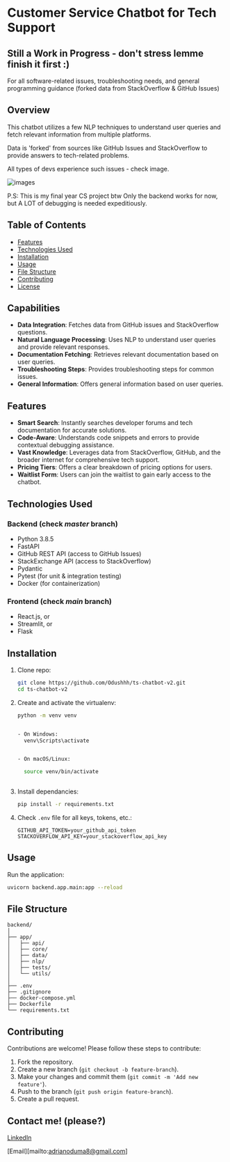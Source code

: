 # Customer Service Chatbot for Tech Support 
## Still a Work in Progress - don't stress lemme finish it first :)

For all software-related issues, troubleshooting needs, and general programming guidance (forked data from StackOverflow & GitHub Issues)

## Overview

This chatbot utilizes a few NLP techniques to understand user queries and fetch relevant information from multiple platforms.

Data is 'forked' from sources like GitHub Issues and StackOverflow to provide answers to tech-related problems.

All types of devs experience such issues - check image.

![images](https://github.com/user-attachments/assets/891009b0-6fed-483d-95af-9e2272bcf573)

P.S: This is my final year CS project btw
Only the backend works for now, but A LOT of debugging is needed expeditiously.

## Table of Contents

- [Features](#features)
- [Technologies Used](#technologies-used)
- [Installation](#installation)
- [Usage](#usage)
- [File Structure](#file-structure)
- [Contributing](#contributing)
- [License](#license)

## Capabilities

- **Data Integration**: Fetches data from GitHub issues and StackOverflow questions.
- **Natural Language Processing**: Uses NLP to understand user queries and provide relevant responses.
- **Documentation Fetching**: Retrieves relevant documentation based on user queries.
- **Troubleshooting Steps**: Provides troubleshooting steps for common issues.
- **General Information**: Offers general information based on user queries.
  
## Features
- **Smart Search**: Instantly searches developer forums and tech documentation for accurate solutions.
- **Code-Aware**: Understands code snippets and errors to provide contextual debugging assistance.
- **Vast Knowledge**: Leverages data from StackOverflow, GitHub, and the broader internet for comprehensive tech support.
- **Pricing Tiers**: Offers a clear breakdown of pricing options for users.
- **Waitlist Form**: Users can join the waitlist to gain early access to the chatbot.

## Technologies Used

### Backend (check *master* branch)

- Python 3.8.5
- FastAPI
- GitHub REST API (access to GitHub Issues)
- StackExchange API (access to StackOverflow)
- Pydantic
- Pytest (for unit & integration testing)
- Docker (for containerization)

### Frontend (check *main* branch)

- React.js, or
- Streamlit, or
- Flask

## Installation

1. Clone repo:

   ```bash
   git clone https://github.com/Odushhh/ts-chatbot-v2.git
   cd ts-chatbot-v2
   ```

2. Create and activate the virtualenv:

   ```bash
   python -m venv venv

   
   - On Windows:
     venv\Scripts\activate
   

   - On macOS/Linux:

     source venv/bin/activate
     
   ```



   

3. Install dependancies:

   ```bash
   pip install -r requirements.txt
   ```

4. Check `.env` file for all keys, tokens, etc.:

   ```plaintext
   GITHUB_API_TOKEN=your_github_api_token
   STACKOVERFLOW_API_KEY=your_stackoverflow_api_key
   ```

## Usage

Run the application:

```bash
uvicorn backend.app.main:app --reload
```


## File Structure

```plaintext
backend/
│
├── app/
│   ├── api/
│   ├── core/
│   ├── data/
│   ├── nlp/
│   ├── tests/
│   └── utils/
│
├── .env
├── .gitignore
├── docker-compose.yml
├── Dockerfile
└── requirements.txt
```

## Contributing

Contributions are welcome! Please follow these steps to contribute:

1. Fork the repository.
2. Create a new branch (`git checkout -b feature-branch`).
3. Make your changes and commit them (`git commit -m 'Add new feature'`).
4. Push to the branch (`git push origin feature-branch`).
5. Create a pull request.

## Contact me! (please?)

[LinkedIn](https://www.linkedin.com/in/adrian-oduma-4374a4252/)

[Email][mailto:adrianoduma8@gmail.com]

